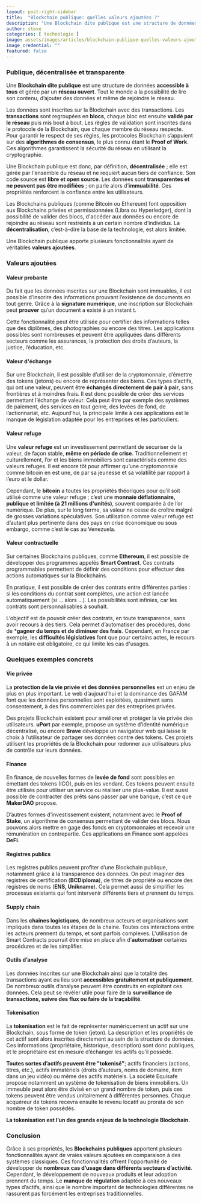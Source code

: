 ```yaml
---
layout: post-right-sidebar
title:  "Blockchain publique: quelles valeurs ajoutées ?"
description: "Une Blockchain dite publique est une structure de données accessible à tous et gérée par un réseau ouvert. Tout le monde a la possibilité de lire son contenu, d’ajouter des données et même de rejoindre le réseau."
author: steve
categories: [ technologie ]
image: assets/images/articles/blockchain-publique-quelles-valeurs-ajoutees/1.jpg
image_credential: ""
featured: false
---
```


### Publique, décentralisée et transparente

Une **Blockchain dite publique** est une structure de données **accessible à tous** et gérée par un **réseau ouvert**. Tout le monde a la possibilité de lire son contenu, d’ajouter des données et même de rejoindre le réseau.

Les données sont inscrites sur la Blockchain avec des transactions. Les **transactions** sont regroupées en **blocs**, chaque bloc est ensuite **validé par le réseau** puis mis bout à bout. Les règles de validation sont inscrites dans le protocole de la Blockchain, que chaque membre du réseau respecte. Pour garantir le respect de ses règles, les protocoles Blockchain s’appuient sur des **algorithmes de consensus**, le plus connu étant le **Proof of Work**. Ces algorithmes garantissent la sécurité du réseau en utilisant la cryptographie.

Une Blockchain publique est donc, par définition, **décentralisée** ; elle est gérée par l'ensemble du réseau et ne requiert aucun tiers de confiance. Son code source est **libre et open source**. Les données sont **transparentes et ne peuvent pas être modifiées** ; on parle alors d’**immuabilité**. Ces propriétés renforcent la confiance entre les utilisateurs.

Les Blockchains publiques (comme Bitcoin ou Ethereum) font opposition aux Blockchains privées et permissionnées (Libra ou Hyperledger), dont la possibilité de valider des blocs, d'accéder aux données ou encore de rejoindre au réseau sont restreints à un certain nombre d’individus. La **décentralisation**, c’est-à-dire la base de la technologie, est alors limitée.

Une Blockchain publique apporte plusieurs fonctionnalités ayant de véritables **valeurs ajoutées**. 

### Valeurs ajoutées

#### Valeur probante

Du fait que les données inscrites sur une Blockchain sont immuables, il est possible d’inscrire des informations prouvant l’existence de documents en tout genre. Grâce à la **signature numérique**, une inscription sur Blockchain peut **prouver** qu’un document a existé à un instant t.

Cette fonctionnalité peut être utilisée pour certifier des informations telles que des diplômes, des photographies ou encore des titres. Les applications possibles sont nombreuses et peuvent être appliquées dans différents secteurs comme les assurances, la protection des droits d’auteurs, la justice, l’éducation, etc.  

#### Valeur d'échange

Sur une Blockchain, il est possible d’utiliser de la cryptomonnaie, d’émettre des tokens (jetons) ou encore de représenter des biens. Ces types d’actifs, qui ont une valeur, peuvent être **échangés directement de pair à pair**, sans frontières et à moindres frais. Il est donc possible de créer des services permettant l’échange de valeur. Cela peut être par exemple des systèmes de paiement, des services en tout genre, des levées de fond, de l’actionnariat, etc. Aujourd’hui, la principale limite à ces applications est le manque de législation adaptée pour les entreprises et les particuliers.

#### Valeur refuge

Une **valeur refuge** est un investissement permettant de sécuriser de la valeur, de façon stable, **même en période de crise**. Traditionnellement et culturellement, l’or et les biens immobiliers sont caractérisés comme des valeurs refuges. Il est encore tôt pour affirmer qu’une cryptomonnaie comme bitcoin en est une, de par sa jeunesse et sa volatilité par rapport à l’euro et le dollar.

Cependant, le **bitcoin** a toutes les propriétés théoriques pour qu’il soit utilisé comme une valeur refuge ; c’est une **monnaie déflationnaire, publique et limitée (à 21 millions d'unités)**, souvent comparée à de l’or numérique. De plus, sur le long terme, sa valeur ne cesse de croître malgré de grosses variations spéculatives. Son utilisation comme valeur refuge est d’autant plus pertinente dans des pays en crise économique ou sous embargo, comme c’est le cas au Venezuela.

#### Valeur contractuelle

Sur certaines Blockchains publiques, comme **Ethereum**, il est possible de développer des programmes appelés **Smart Contract**. Ces contrats programmables permettent de définir des conditions pour effectuer des actions automatiques sur la Blockchains.

En pratique, il est possible de créer des contrats entre différentes parties : si les conditions du contrat sont complètes, une action est lancée automatiquement  (si ... alors ...). Les possibilités sont infinies, car les contrats sont personnalisables à souhait.

L’objectif est de pouvoir créer des contrats, en toute transparence, sans avoir recours à des tiers. Cela permet d’automatiser des procédures, donc de ***gagner du temps et de diminuer des frais**. Cependant, en France par exemple, les **difficultés législatives** font que pour certains actes, le recours à un notaire est obligatoire, ce qui limite les cas d'usages. 

### Quelques exemples concrets

#### Vie privée

La **protection de la vie privée et des données personnelles** est un enjeu de plus en plus important. Le web d’aujourd’hui et la dominance des GAFAM font que les données personnelles sont exploitées, quasiment sans consentement, à des fins commerciales par des entreprises privées.

Des projets Blockchain existent pour améliorer et protéger la vie privée des utilisateurs. **uPort** par exemple, propose un système d’identité numérique décentralisé, ou encore **Brave** développe un navigateur web qui laisse le choix à l’utilisateur de partager ses données contre des tokens. Ces projets utilisent les propriétés de la Blockchain pour redonner aux utilisateurs plus de contrôle sur leurs données. 

#### Finance

En finance, de nouvelles formes de **levée de fond** sont possibles en émettant des tokens (ICO), puis en les vendant. Ces tokens peuvent ensuite être utilisés pour utiliser un service ou réaliser une plus-value. Il est aussi possible de contracter des prêts sans passer par une banque, c’est ce que **MakerDAO** propose. 

D’autres formes d’investissement existent, notamment avec le **Proof of Stake**, un algorithme de consensus permettant de valider des blocs. Nous pouvons alors mettre en gage des fonds en cryptomonnaies et recevoir une rémunération en contrepartie. Ces applications en Finance sont appelées **DeFi**. 

#### Registres publics

Les registres publics peuvent profiter d’une Blockchain publique, notamment grâce à la transparence des données. On peut imaginer des registres de certification (**BCDiploma**), de titres de propriété ou encore des registres de noms (**ENS, Unikname**). Cela permet aussi de simplifier les processus existants qui font intervenir différents tiers et prennent du temps.

#### Supply chain

Dans les **chaines logistiques**, de nombreux acteurs et organisations sont impliqués dans toutes les étapes de la chaine. Toutes ces interactions entre les acteurs prennent du temps, et sont parfois complexes. L'utilisation de Smart Contracts pourrait être mise en place afin d’**automatiser** certaines procédures et de les simplifier.

#### Outils d’analyse

Les données inscrites sur une Blockchain ainsi que la totalité des transactions ayant eu lieu sont **accessibles gratuitement et publiquement**. De nombreux outils d’analyse peuvent être construits en exploitant ces données. Cela peut se révéler utile pour faire de la **surveillance de transactions, suivre des flux ou faire de la traçabilité**.

#### Tokenisation

La **tokenisation** est le fait de représenter numériquement un actif sur une Blockchain, sous forme de token (jeton). La description et les propriétés de cet actif sont alors inscrites directement au sein de la structure de données. Ces informations (propriétaire, historique, description) sont donc publiques, et le propriétaire est en mesure d’échanger les actifs qu’il possède. 

**Toutes sortes d’actifs peuvent être "tokenisé"**; actifs financiers (actions, titres, etc.), actifs immatériels (droits d’auteurs, noms de domaine, item dans un jeu vidéo) ou même des actifs matériels. La société Equisafe propose notamment un système de tokenisation de biens immobiliers. Un immeuble peut alors être divisé en un grand nombre de token, puis ces tokens peuvent être vendus unitairement à différentes personnes. Chaque acquéreur de tokens recevra ensuite le revenu locatif au prorata de son nombre de token possédés. 

**La tokenisation est l’un des grands enjeux de la technologie Blockchain.**

### Conclusion

Grâce à ses propriétés, les **Blockchains publiques** apportent plusieurs fonctionnalités ayant de vraies valeurs ajoutées en comparaison à des systèmes classiques. Ces fonctionnalités offrent l'opportunité de développer de **nombreux cas d’usage dans différents secteurs d’activité**. Cependant, le développement de nouveaux produits et leur adoption prennent du temps. Le **manque de régulation** adaptée à ces nouveaux types d’actifs, ainsi que le nombre important de technologies différentes ne rassurent pas forcément les entreprises traditionnelles. 
